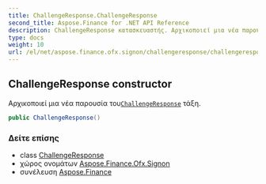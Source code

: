 ```yaml
---
title: ChallengeResponse.ChallengeResponse
second_title: Aspose.Finance for .NET API Reference
description: ChallengeResponse κατασκευαστής. Αρχικοποιεί μια νέα παρουσία τουChallengeResponse τάξη.
type: docs
weight: 10
url: /el/net/aspose.finance.ofx.signon/challengeresponse/challengeresponse/
---
```

## ChallengeResponse constructor

Αρχικοποιεί μια νέα παρουσία του[`ChallengeResponse`](../) τάξη.

```csharp
public ChallengeResponse()
```

### Δείτε επίσης

* class [ChallengeResponse](../)
* χώρος ονομάτων [Aspose.Finance.Ofx.Signon](../../challengeresponse/)
* συνέλευση [Aspose.Finance](../../../)


